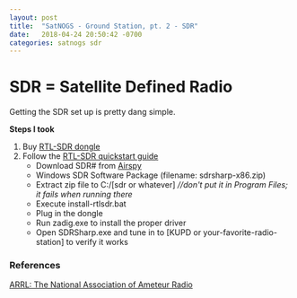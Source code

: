 ```yaml
---
layout: post
title:  "SatNOGS - Ground Station, pt. 2 - SDR"
date:   2018-04-24 20:50:42 -0700
categories: satnogs sdr
---
```

# SDR = Satellite Defined Radio

Getting the SDR set up is pretty dang simple.

**Steps I took**
1. Buy [RTL-SDR dongle][rtl-sdr-amazon]
2. Follow the [RTL-SDR quickstart guide][rtl-sdr-quickstart]
   - Download SDR# from [Airspy][airspy]
   - Windows SDR Software Package (filename: sdrsharp-x86.zip)
   - Extract zip file to C:/[sdr or whatever] _//don't put it in Program Files; it fails when running there_
   - Execute install-rtlsdr.bat
   - Plug in the dongle
   - Run zadig.exe to install the proper driver
   - Open SDRSharp.exe and tune in to [KUPD or your-favorite-radio-station] to verify it works

### References
[ARRL: The National Association of Ameteur Radio][arrl]

[rtl-sdr-amazon]:https://www.amazon.com/RTL-SDR-Blog-RTL2832U-Software-Telescopic/dp/B011HVUEME/ref=sr_1_3?ie=UTF8&qid=1524711436&sr=8-3&keywords=rtl+sdr
[rtl-sdr-quickstart]:https://www.rtl-sdr.com/rtl-sdr-quick-start-guide/
[airspy]:https://airspy.com/download/
[arrl]:http://www.arrl.org
